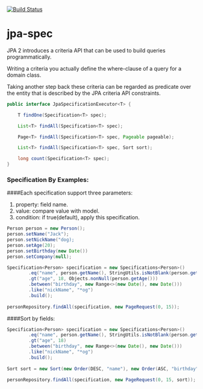 [![Build Status](https://travis-ci.org/wenhao/jpa-spec.svg?branch=master)](https://travis-ci.org/wenhao/jpa-spec)

# jpa-spec

JPA 2 introduces a criteria API that can be used to build queries programmatically. 

Writing a criteria you actually define the where-clause of a query for a domain class.
 
Taking another step back these criteria can be regarded as predicate over the entity that is described by the JPA criteria API constraints.

```java
public interface JpaSpecificationExecutor<T> {

	T findOne(Specification<T> spec);

	List<T> findAll(Specification<T> spec);

	Page<T> findAll(Specification<T> spec, Pageable pageable);

	List<T> findAll(Specification<T> spec, Sort sort);

	long count(Specification<T> spec);
}

```

### Specification By Examples:

####Each specification support three parameters:

1. property: field name.
2. value: compare value with model.
3. condition: if true(default), apply this specification.

```java
Person person = new Person();
person.setName("Jack");
person.setNickName("dog);
person.setAge(20);
person.setBirthday(new Date())
person.setCompany(null);

Specification<Person> specification = new Specifications<Person>()
        .eq("name", person.getName(), StringUtils.isNotBlank(person.getName()))
        .gt("age", 18, Objects.nonNull(person.getAge()))
        .between("birthday", new Range<>(new Date(), new Date()))
        .like("nickName", "*og")
        .build();
        
personRepository.findAll(specification, new PageRequest(0, 15));           
```

####Sort by fields:

```java
Specification<Person> specification = new Specifications<Person>()
        .eq("name", person.getName(), StringUtils.isNotBlank(person.getName()))
        .gt("age", 18)
        .between("birthday", new Range<>(new Date(), new Date()))
        .like("nickName", "*og")
        .build();
        
Sort sort = new Sort(new Order(DESC, "name"), new Order(ASC, "birthday"));
        
personRepository.findAll(specification, new PageRequest(0, 15, sort));        
```
